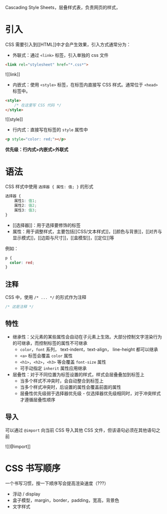Cascading Style Sheets，层叠样式表，负责网页的样式，

# 引入

CSS 需要引入到[[HTML]]中才会产生效果，引入方式通常分为：

- 外联式：通过 `<link>` 标签，引入单独的 css 文件

```HTML
<link rel="stylesheet" href="*.css*">
```

![[link]]

- 内嵌式：使用 `<style>` 标签，在标签内直接写 CSS 样式。通常位于 `<head>` 标签中。

```HTML
<style>
    /* 在这里写 CSS 代码 */
</style>
```

![[style]]

- 行内式：直接写在标签的 `style` 属性中

```HTML
<p style="color: red;"></p>
```

**优先级：行内式>内嵌式>外联式**

# 语法

CSS 样式中使用 `选择器 { 属性: 值; }` 的形式

```CSS
选择器 {
    属性1: 值1;
    属性2: 值2;
    属性3: 值3;
}
```

- [[选择器]]：用于选择要修饰的标签
- 属性：用于调整样式，主要包括[[CSS/文本样式]]，[[颜色与背景]]，[[对齐与显示模式]]，[[边距与尺寸]]，[[盒模型]]，[[定位]]等

例如：

```CSS
p {
  color: red;
}
```

## 注释

CSS 中，使用 `/* ... */` 的形式作为注释

```CSS
/* 这是注释 */
```

## 特性

- 继承性：父元素的某些属性会自动在子元素上生效。大部分控制文字渲染行为的可继承，而控制标签的属性不可继承
	- `color`，`font` 系列， text-indent，text-align， line-height 都可以继承
	- `<a>` 标签会覆盖 `color` 属性
	- `<h1>`，`<h2>`，`<h3>` 等会覆盖 `font-size` 属性
	- 可手动指定 `inherit` 属性应用继承
- 层叠性：对于不同位置为标签设置的样式，样式会层叠叠加到标签上
	- 当多个样式不冲突时，会自动整合到标签上
	- 当多个样式冲突时，后设置的属性会覆盖前面的属性
	- 层叠性优先级弱于选择器优先级 - 仅选择器优先级相同时，对于冲突样式才遵循层叠性顺序

## 导入

可以通过 `@import` 向当前 CSS 导入其他 CSS 文件，但该语句必须在其他语句之前

![[@import]]

# CSS 书写顺序

一个书写习惯，按一下顺序写会提高渲染速度（???）
- 浮动 / display
- 盒子模型，margin，border，padding，宽高，背景色
- 文字样式